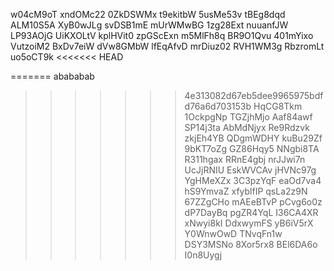 w04cM9oT
xndOMc22
0ZkDSWMx
t9ekitbW
5usMe53v
tBEg8dqd
ALM10S5A
XyB0wJLg
svDSB1mE
mUrWMwBG
1zg28Ext
nuuanfJW
LP93AOjG
UiKXOLtV
kplHVit0
zpGScExn
m5MlFh8q
BR9O1Qvu
401mYixo
VutzoiM2
BxDv7eiW
dVw8GMbW
lfEqAfvD
mrDiuz02
RVH1WM3g
RbzromLt
uo5oCT9k
<<<<<<< HEAD

=======
abababab
>>>>>>> 4e313082d67eb5dee9965975bdfd76a6d703153b
HqCG8Tkm
1OckpgNp
TGZjhMjo
Aaf84awf
SP14j3ta
AbMdNjyx
Re9Rdzvk
zkjEh4YB
QDgmWDHY
kuBu29Zf
9bKT7oZg
GZ86Hqy5
NNgbi8TA
R311hgax
RRnE4gbj
nrJJwi7n
UcJjRNIU
EskWVCAv
jHVNc97g
YgHMeXZx
3C3pzYqF
eaOd7va4
hS9YmvaZ
xfyblfIP
qsLa2z9N
67ZZgCHo
mAEeBTvP
pCvg6o0z
dP7DayBq
pgZR4YqL
I36CA4XR
xNwyi8kI
DdxwymFS
yB6iV5rX
Y0WnwOwD
TNvqFn1w
DSY3MSNo
8Xor5rx8
BEl6DA6o
I0n8Uygj
